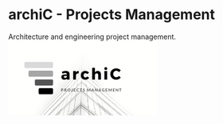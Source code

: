 # archiC - Projects Management
Architecture and engineering project management.
![archiC-logo](/archic_images/archic-logo-150px.png)



